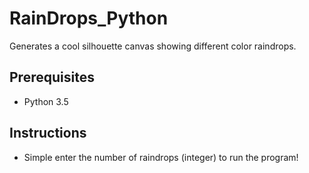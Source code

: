 # RainDrops_Python
Generates a cool silhouette canvas showing different color raindrops.

##  Prerequisites

- Python 3.5

## Instructions

- Simple enter the number of raindrops (integer) to run the program!
